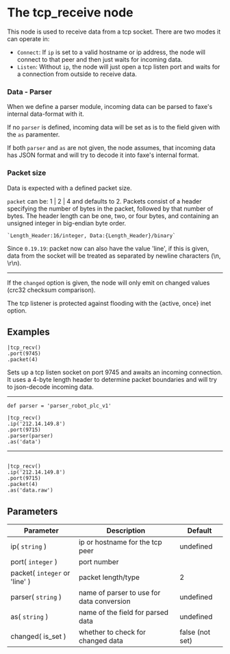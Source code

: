 The tcp_receive node
=====================

This node is used to receive data from a tcp socket.
There are two modes it can operate in:

+ `Connect`: If `ip` is set to a valid hostname or ip address, the node will connect to that peer and then just waits for incoming data.
+ `Listen`: Without `ip`, the node will just open a tcp listen port and waits for a connection from outside to receive data.

 

### Data - Parser

When we define a parser module, incoming data can be parsed to faxe's internal data-format with it. 

If no `parser` is defined, incoming data will be set as is to the field given with the `as` paramenter.

If both `parser` and `as` are not given, the node assumes, that incoming data has JSON format and will try to decode it into
faxe's internal format.


### Packet size

Data is expected with a defined packet size.

`packet` can be: 1 | 2 | 4 and defaults to 2.
Packets consist of a header specifying the number of bytes in the packet,
followed by that number of bytes. The header length can be one, two, or four bytes,
and containing an unsigned integer in big-endian byte order.

    `Length_Header:16/integer, Data:{Length_Header}/binary`

Since `0.19.19`: packet now can also have the value 'line', if this is given, data from the socket will be
treated as separated by newline characters (\n, \r\n).

-----


If the `changed` option is given, the node will only emit on changed values (crc32 checksum comparison).

The tcp listener is protected against flooding with the {active, once} inet option.

Examples
-------

```dfs  
|tcp_recv() 
.port(9745) 
.packet(4) 
```     
Sets up a tcp listen socket on port 9745 and awaits an incoming connection. It uses a 4-byte length header to determine 
packet boundaries and will try to json-decode incoming data.

---------------------------------------
```dfs  
def parser = 'parser_robot_plc_v1'

|tcp_recv()
.ip('212.14.149.8')
.port(9715)
.parser(parser)
.as('data')
```     
--------------------------------

```dfs  
 
|tcp_recv()
.ip('212.14.149.8')
.port(9715) 
.packet(4)
.as('data.raw')
```     


Parameters
----------

| Parameter                      | Description                                | Default         |
|--------------------------------|--------------------------------------------|-----------------|
| ip( `string` )                 | ip or hostname for the tcp peer            | undefined       |
| port( `integer` )              | port number                                |                 |
| packet( `integer`  or 'line' ) | packet length/type                         | 2               |
| parser( `string` )             | name of parser to use for data conversion  | undefined       |
| as( `string` )                 | name of the field for parsed data          | undefined       |
| changed( is_set )              | whether to check for changed data          | false (not set) |
